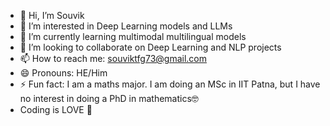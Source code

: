 - 👋 Hi, I’m Souvik
- 👀 I’m interested in Deep Learning models and LLMs
- 🌱 I’m currently learning multimodal multilingual models
- 💞️ I’m looking to collaborate on Deep Learning and NLP projects
- 📫 How to reach me: souviktfg73@gmail.com
- 😄 Pronouns: HE/Him
- ⚡ Fun fact: I am a maths major. I am doing an MSc in IIT Patna, but I have no interest in doing a PhD in mathematics🤓
- Coding is LOVE 🫶 

<!---
souviksaha07/souviksaha07 is a ✨ special ✨ repository because its `README.md` (this file) appears on your GitHub profile.
You can click the Preview link to take a look at your changes.
--->
